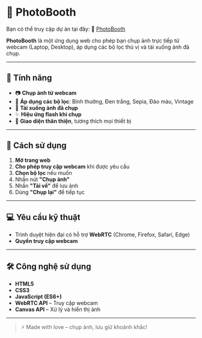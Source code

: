 # 📸 PhotoBooth

Bạn có thể truy cập dự án tại đây:
🔗 [PhotoBooth](https://chunhanhoa.github.io/PhotoBooth)

**PhotoBooth** là một ứng dụng web cho phép bạn chụp ảnh trực tiếp từ webcam (Laptop, Desktop), áp dụng các bộ lọc thú vị và tải xuống ảnh đã chụp.

---

## 🌟 Tính năng

- 📷 **Chụp ảnh từ webcam**
- 🎨 **Áp dụng các bộ lọc**: Bình thường, Đen trắng, Sepia, Đảo màu, Vintage
- 💾 **Tải xuống ảnh đã chụp**
- ✨ **Hiệu ứng flash khi chụp**
- 📱 **Giao diện thân thiện**, tương thích mọi thiết bị

---

## 🧭 Cách sử dụng

1. **Mở trang web**
2. **Cho phép truy cập webcam** khi được yêu cầu
3. **Chọn bộ lọc** nếu muốn
4. Nhấn nút **"Chụp ảnh"**
5. Nhấn **"Tải về"** để lưu ảnh
6. Dùng **"Chụp lại"** để tiếp tục

---

## 💻 Yêu cầu kỹ thuật

- Trình duyệt hiện đại có hỗ trợ **WebRTC** (Chrome, Firefox, Safari, Edge)
- **Quyền truy cập webcam**

---

## 🛠️ Công nghệ sử dụng

- **HTML5**
- **CSS3**
- **JavaScript (ES6+)**
- **WebRTC API** – Truy cập webcam
- **Canvas API** – Xử lý và hiển thị ảnh

---

> ⚡ Made with love – chụp ảnh, lưu giữ khoảnh khắc!
